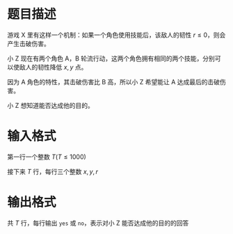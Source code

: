 # 题目描述

游戏 X 里有这样一个机制：如果一个角色使用技能后，该敌人的韧性 $r \leq 0$，则会产生击破伤害。

小 Z 现在有两个角色 A，B 轮流行动，这两个角色拥有相同的两个技能，分别可以使敌人的韧性降低 $x, y$ 点。

因为 A 角色的特性，其击破伤害比 B 高，所以小 Z 希望能让 A 达成最后的击破伤害。

小 Z 想知道能否达成他的目的。

# 输入格式

第一行一个整数 $T(T \leq 1000)$

接下来 $T$ 行，每行三个整数 $x, y, r$

# 输出格式

共 $T$ 行，每行输出 `yes` 或 `no`，表示对小 Z 能否达成他的目的的回答